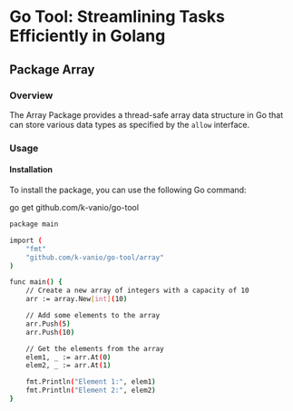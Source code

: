 # Go Tool: Streamlining Tasks Efficiently in Golang

## Package Array

### Overview

The Array Package provides a thread-safe array data structure in Go that can store various data types as specified by the `allow` interface.

### Usage

#### Installation

To install the package, you can use the following Go command:


go get github.com/k-vanio/go-tool

```sh
package main

import (
	"fmt"
	"github.com/k-vanio/go-tool/array"
)

func main() {
	// Create a new array of integers with a capacity of 10
	arr := array.New[int](10)

	// Add some elements to the array
	arr.Push(5)
	arr.Push(10)

	// Get the elements from the array
	elem1, _ := arr.At(0)
	elem2, _ := arr.At(1)

	fmt.Println("Element 1:", elem1)
	fmt.Println("Element 2:", elem2)
}
```

